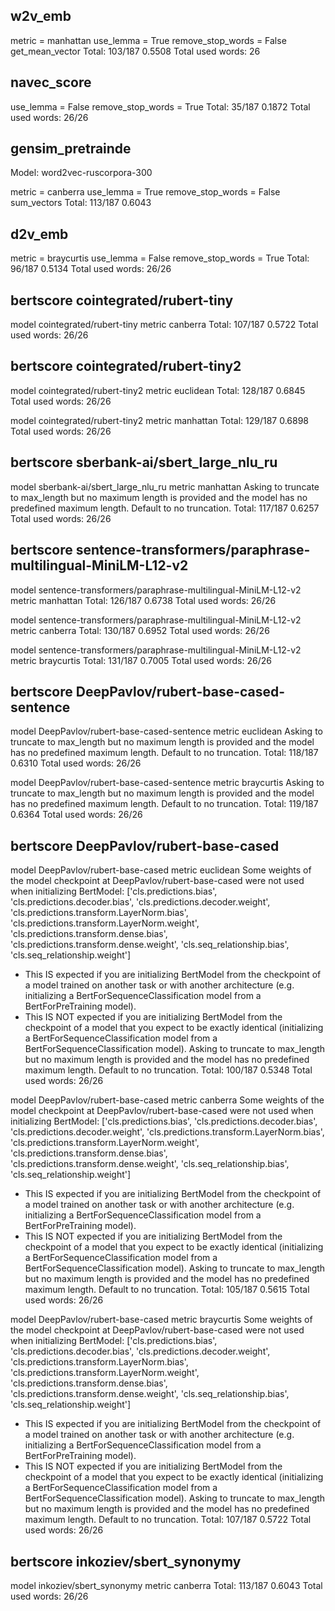 ## w2v_emb

metric = manhattan
use_lemma = True
remove_stop_words = False
get_mean_vector
Total: 103/187 0.5508
Total used words: 26

## navec_score

use_lemma = False
remove_stop_words = True
Total: 35/187 0.1872
Total used words: 26/26

## gensim_pretrainde

Model: word2vec-ruscorpora-300

metric = canberra
use_lemma = True
remove_stop_words = False
sum_vectors
Total: 113/187 0.6043

## d2v_emb

metric = braycurtis
use_lemma = False
remove_stop_words = True
Total: 96/187 0.5134
Total used words: 26/26


## bertscore cointegrated/rubert-tiny

model cointegrated/rubert-tiny
metric canberra
Total: 107/187 0.5722
Total used words: 26/26


## bertscore cointegrated/rubert-tiny2

model cointegrated/rubert-tiny2
metric euclidean
Total: 128/187 0.6845
Total used words: 26/26

model cointegrated/rubert-tiny2
metric manhattan
Total: 129/187 0.6898
Total used words: 26/26


## bertscore sberbank-ai/sbert_large_nlu_ru

model sberbank-ai/sbert_large_nlu_ru
metric manhattan
Asking to truncate to max_length but no maximum length is provided and the model has no predefined maximum length. Default to no truncation.
Total: 117/187 0.6257
Total used words: 26/26


## bertscore sentence-transformers/paraphrase-multilingual-MiniLM-L12-v2

model sentence-transformers/paraphrase-multilingual-MiniLM-L12-v2
metric manhattan
Total: 126/187 0.6738
Total used words: 26/26

model sentence-transformers/paraphrase-multilingual-MiniLM-L12-v2
metric canberra
Total: 130/187 0.6952
Total used words: 26/26

model sentence-transformers/paraphrase-multilingual-MiniLM-L12-v2
metric braycurtis
Total: 131/187 0.7005
Total used words: 26/26


## bertscore DeepPavlov/rubert-base-cased-sentence

model DeepPavlov/rubert-base-cased-sentence
metric euclidean
Asking to truncate to max_length but no maximum length is provided and the model has no predefined maximum length. Default to no truncation.
Total: 118/187 0.6310
Total used words: 26/26


model DeepPavlov/rubert-base-cased-sentence
metric braycurtis
Asking to truncate to max_length but no maximum length is provided and the model has no predefined maximum length. Default to no truncation.
Total: 119/187 0.6364
Total used words: 26/26

## bertscore DeepPavlov/rubert-base-cased

model DeepPavlov/rubert-base-cased
metric euclidean
Some weights of the model checkpoint at DeepPavlov/rubert-base-cased were not used when initializing BertModel: ['cls.predictions.bias', 'cls.predictions.decoder.bias', 'cls.predictions.decoder.weight', 'cls.predictions.transform.LayerNorm.bias', 'cls.predictions.transform.LayerNorm.weight', 'cls.predictions.transform.dense.bias', 'cls.predictions.transform.dense.weight', 'cls.seq_relationship.bias', 'cls.seq_relationship.weight']
- This IS expected if you are initializing BertModel from the checkpoint of a model trained on another task or with another architecture (e.g. initializing a BertForSequenceClassification model from a BertForPreTraining model).
- This IS NOT expected if you are initializing BertModel from the checkpoint of a model that you expect to be exactly identical (initializing a BertForSequenceClassification model from a BertForSequenceClassification model).
Asking to truncate to max_length but no maximum length is provided and the model has no predefined maximum length. Default to no truncation.
Total: 100/187 0.5348
Total used words: 26/26

model DeepPavlov/rubert-base-cased
metric canberra
Some weights of the model checkpoint at DeepPavlov/rubert-base-cased were not used when initializing BertModel: ['cls.predictions.bias', 'cls.predictions.decoder.bias', 'cls.predictions.decoder.weight', 'cls.predictions.transform.LayerNorm.bias', 'cls.predictions.transform.LayerNorm.weight', 'cls.predictions.transform.dense.bias', 'cls.predictions.transform.dense.weight', 'cls.seq_relationship.bias', 'cls.seq_relationship.weight']
- This IS expected if you are initializing BertModel from the checkpoint of a model trained on another task or with another architecture (e.g. initializing a BertForSequenceClassification model from a BertForPreTraining model).
- This IS NOT expected if you are initializing BertModel from the checkpoint of a model that you expect to be exactly identical (initializing a BertForSequenceClassification model from a BertForSequenceClassification model).
Asking to truncate to max_length but no maximum length is provided and the model has no predefined maximum length. Default to no truncation.
Total: 105/187 0.5615
Total used words: 26/26

model DeepPavlov/rubert-base-cased
metric braycurtis
Some weights of the model checkpoint at DeepPavlov/rubert-base-cased were not used when initializing BertModel: ['cls.predictions.bias', 'cls.predictions.decoder.bias', 'cls.predictions.decoder.weight', 'cls.predictions.transform.LayerNorm.bias', 'cls.predictions.transform.LayerNorm.weight', 'cls.predictions.transform.dense.bias', 'cls.predictions.transform.dense.weight', 'cls.seq_relationship.bias', 'cls.seq_relationship.weight']
- This IS expected if you are initializing BertModel from the checkpoint of a model trained on another task or with another architecture (e.g. initializing a BertForSequenceClassification model from a BertForPreTraining model).
- This IS NOT expected if you are initializing BertModel from the checkpoint of a model that you expect to be exactly identical (initializing a BertForSequenceClassification model from a BertForSequenceClassification model).
Asking to truncate to max_length but no maximum length is provided and the model has no predefined maximum length. Default to no truncation.
Total: 107/187 0.5722
Total used words: 26/26

## bertscore inkoziev/sbert_synonymy

model inkoziev/sbert_synonymy
metric canberra
Total: 113/187 0.6043
Total used words: 26/26
